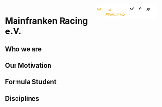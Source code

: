 <img src="MFR_Logo-negativ.png" align="right" width="200"/>

# Mainfranken Racing e.V.  

## Who we are


## Our Motivation



## Formula Student




## Disciplines
